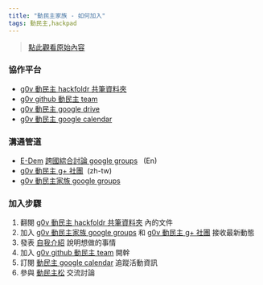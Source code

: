 ```yaml
---
title: "動民主家族 - 如何加入"
tags: 動民主,hackpad
---
```


> [點此觀看原始內容](https://g0v.hackpad.tw/MwaV1CXeobT)


### 協作平台

- [g0v 動民主 hackfoldr 共筆資料夾](http://hack.g0v.tw/don-democracy)
- [g0v github 動民主 team](https://github.com/orgs/g0v/teams/don-democracy)
- [g0v 動民主 google drive](https://drive.google.com/#folders/0B0NsS2a-Qx8ZZmFLWnBNM0FaVGc)
- [g0v 動民主 google calendar](https://www.google.com/calendar/embed?src=luvss1ekf8bh63v0jbog267las%40group.calendar.google.com&ctz=Asia/Taipei)

### 溝通管道

- [E-Dem](https://groups.google.com/forum/#%21forum/e-dem) [跨國綜合討論 google groups](https://groups.google.com/forum/#%21forum/e-dem)   (En)
- [g0v 動民主 g+ 社團](https://plus.google.com/u/0/communities/114108909405606736641)  (zh-tw)
- [g0v 動民主家族 google groups](https://groups.google.com/forum/#%21forum/don-democracy)

### 加入步驟

1.  翻閱 [g0v 動民主 hackfoldr 共筆資料夾](http://hack.g0v.tw/don-democracy) 內的文件
2.  加入 [g0v 動民主家族 google groups](https://groups.google.com/forum/#%21forum/don-democracy) 和 [g0v 動民主 g+ 社團](https://plus.google.com/u/0/communities/114108909405606736641) 接收最新動態
3.  發表 [自我介紹](https://groups.google.com/forum/#!topic/don-democracy/XAQGn09AhXg) 說明想做的事情
4.  加入 [g0v github 動民主 team](https://github.com/orgs/g0v/teams/don-democracy) 開幹
5.  訂閱 [動民主 google calendar](https://www.google.com/calendar/embed?src=luvss1ekf8bh63v0jbog267las%40group.calendar.google.com&ctz=Asia/Taipei) 追蹤活動資訊
6.  參與 [動民主松](http://hack.g0v.tw/don-democracy/ur06eAVZRGo) 交流討論

